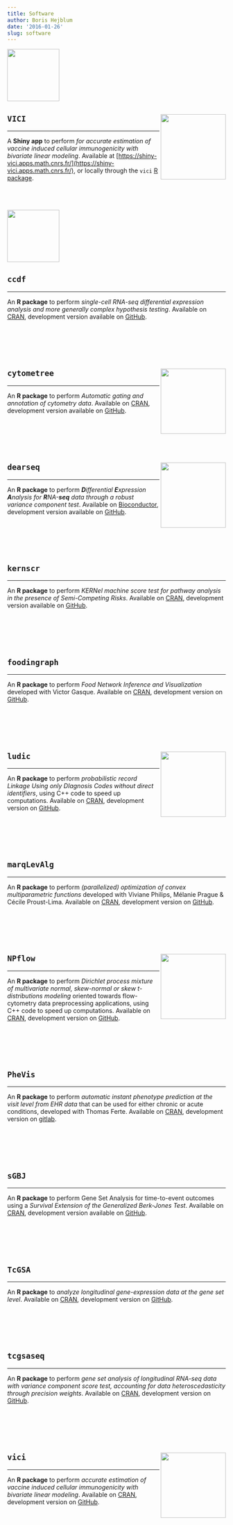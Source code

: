 ```yaml
---
title: Software
author: Boris Hejblum
date: '2016-01-26'
slug: software
---
```



<img width="120" src='/files/shinyhex_small.png'>

## `VICI` <img src='/files/hexstickers/vici.svg' align="right" width="150" /> 
  
* * *

A **Shiny app** to perform *for accurate estimation of vaccine induced cellular immunogenicity with bivariate linear modeling*. Available at [https://shiny-vici.apps.math.cnrs.fr/](https://shiny-vici.apps.math.cnrs.fr/), or locally through the `vici` [R package](https://CRAN.R-project.org/package=vici).  



<br />
<br />
<br />


  <img width="120" src='/files/Rlogo.png'>

## `ccdf`

* * *

An **R package** to perform *single-cell RNA-seq differential expression analysis and more generally complex hypothesis testing*. Available on [CRAN](https://CRAN.R-project.org/package=ccdf), development version available on [GitHub](https://github.com/Mgauth/ccdf).

<br />
<br />
<br />
<br />

## `cytometree`<img src='/files/hexstickers/cytometree.svg' align="right" width="150" />

* * *

An **R package** to perform *Automatic gating and annotation of cytometry data*. Available on [CRAN](https://CRAN.R-project.org/package=cytometree), development version available on [GitHub](https://github.com/sistm/cytometree). 


<br />
<br />
<br />
<br />

## `dearseq` <img src='/files/hexstickers/dearseq.svg' align="right" width="150" />

* * *
  
An **R package** to perform ***D**ifferential **E**xpression **A**nalysis for **R**NA-**seq** data through a robust variance component test*. Available on [Bioconductor](https://bioconductor.org/packages/dearseq/), development version available on [GitHub](https://github.com/borishejblum/dearseq).


<br />
<br />
<br />
<br />

## `kernscr`

* * *

An **R package** to perform *KERNel machine score test for pathway analysis in the presence of Semi-Competing Risks*. Available on [CRAN](https://CRAN.R-project.org/package=kernscr), development version available on [GitHub](https://github.com/borishejblum/kernscr).


<br />
<br />
<br />
<br />

## `foodingraph` 
 
* * *

An **R package** to perform *Food Network Inference and Visualization* developed with Victor Gasque. Available on [CRAN](https://CRAN.R-project.org/package=foodingraph), development version on [GitHub](https://github.com/victorgasque/foodingraph).


<br />
<br />
<br />
<br />

## `ludic` <a><img src='/files/hexstickers/ludic.svg' align="right" width="150" /></a> 

* * *
 
An **R package** to perform *probabilistic record Linkage Using only DIagnosis Codes without direct identifiers*, using C++ code to speed up computations. Available on [CRAN](https://CRAN.R-project.org/package=ludic), development version on [GitHub](https://github.com/borishejblum/ludic).


<br />
<br />
<br />
<br />

## `marqLevAlg` 

* * *

An **R package** to perform *(parallelized) optimization of convex multiparametric functions* developed with Viviane Philips, Mélanie Prague & Cécile Proust-Lima. Available on [CRAN](https://CRAN.R-project.org/package=marqLevAlg), development version on [GitHub](https://github.com/VivianePhilipps/marqLevAlgParallel).


<br />
<br />
<br />
<br />

## `NPflow` <a><img src='/files/hexstickers/NPflow.svg' align="right" width="150" /></a> 

* * *

An **R package** to perform *Dirichlet process mixture of multivariate normal, skew-normal or skew $t$-distributions modeling* oriented towards flow-cytometry data preprocessing applications, using C++ code to speed up computations. Available on [CRAN](https://CRAN.R-project.org/package=NPflow), development version on [GitHub](https://github.com/borishejblum/NPflow).


<br />
<br />
<br />
<br />

## `PheVis`

* * *

An **R package** to perform *automatic instant phenotype prediction at the visit level from EHR data* that can be used for either chronic or acute conditions, developed with Thomas Ferte. Available on [CRAN](https://CRAN.R-project.org/package=PheVis), development version on [gitlab](https://plmlab.math.cnrs.fr/fthomas/phevis2).


<br />
<br />
<br />
<br />

## `sGBJ`

* * *

An **R package** to perform Gene Set Analysis for time-to-event outcomes using a *Survival Extension of the Generalized Berk-Jones Test*. Available on [CRAN](https://CRAN.R-project.org/package=sGBJ), development version available on [GitHub](https://github.com/lauravillain/sGBJ).


<br />
<br />
<br />
<br />

## `TcGSA` 

* * *

An **R package** to *analyze longitudinal gene-expression data at the gene set level*. Available on [CRAN](https://CRAN.R-project.org/package=TcGSA), development version on [GitHub](https://github.com/borishejblum/TcGSA).


<br />
<br />
<br />
<br />

## `tcgsaseq` 

* * *

An **R package** to perform *gene set analysis of longitudinal RNA-seq data with variance component score test, accounting for data heteroscedasticity through precision weights*. Available on [CRAN](https://CRAN.R-project.org/package=tcgsaseq), development version on [GitHub](https://github.com/denisagniel/tcgsaseq).
 
  
<br />
<br />
<br />
<br />

## `vici` <a><img src='/files/hexstickers/VICI.svg' align="right" width="150" /></a> 

* * *

An **R package** to perform *accurate estimation of vaccine induced cellular immunogenicity with bivariate linear modeling*. Available on [CRAN](https://CRAN.R-project.org/package=vici), development version on [GitHub](https://github.com/borishejblum/vici).

